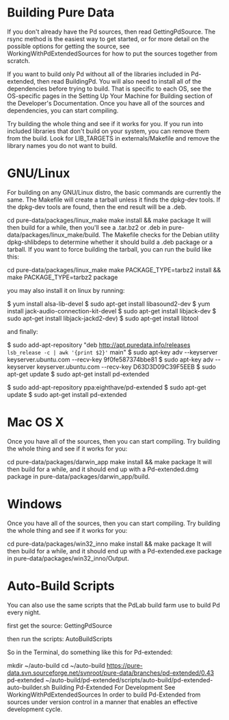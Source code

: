 **Building Pure Data**
======================

If you don't already have the Pd sources, then read GettingPdSource. The rsync method is the easiest way to get started, or for more detail on the possible options for getting the source, see WorkingWithPdExtendedSources for how to put the sources together from scratch.

If you want to build only Pd without all of the libraries included in Pd-extended, then read BuildingPd. You will also need to install all of the dependencies before trying to build. That is specific to each OS, see the OS-specific pages in the Setting Up Your Machine for Building section of the Developer's Documentation. Once you have all of the sources and dependencies, you can start compiling.

Try building the whole thing and see if it works for you. If you run into included libraries that don't build on your system, you can remove them from the build. Look for LIB_TARGETS in externals/Makefile and remove the library names you do not want to build.

**GNU/Linux**
======================

For building on any GNU/Linux distro, the basic commands are currently the same. The Makefile will create a tarball unless it finds the dpkg-dev tools. If the dpkg-dev tools are found, then the end result will be a .deb.

cd pure-data/packages/linux_make
make install && make package
It will then build for a while, then you'll see a .tar.bz2 or .deb in pure-data/packages/linux_make/build. The Makefile checks for the Debian utility dpkg-shlibdeps to determine whether it should build a .deb package or a tarball. If you want to force building the tarball, you can run the build like this:

cd pure-data/packages/linux_make
make PACKAGE_TYPE=tarbz2 install && make PACKAGE_TYPE=tarbz2 package

you may also install it on linux by running:

$ yum install alsa-lib-devel
$ sudo apt-get install libasound2-dev
$ yum install jack-audio-connection-kit-devel
$ sudo apt-get install libjack-dev
$ sudo apt-get install libjack-jackd2-dev)
$ sudo apt-get install libtool

and finally:

$ sudo add-apt-repository "deb http://apt.puredata.info/releases `lsb_release -c | awk '{print $2}'` main"
$ sudo apt-key adv --keyserver keyserver.ubuntu.com --recv-key 9f0fe587374bbe81
$ sudo apt-key adv --keyserver keyserver.ubuntu.com --recv-key D63D3D09C39F5EEB
$ sudo apt-get update
$ sudo apt-get install pd-extended
 
$ sudo add-apt-repository ppa:eighthave/pd-extended
$ sudo apt-get update
$ sudo apt-get install pd-extended

**Mac OS X**
======================

Once you have all of the sources, then you can start compiling. Try building the whole thing and see if it works for you:

cd pure-data/packages/darwin_app
make install && make package
It will then build for a while, and it should end up with a Pd-extended.dmg package in pure-data/packages/darwin_app/build.

**Windows**
======================

Once you have all of the sources, then you can start compiling. Try building the whole thing and see if it works for you:

cd pure-data/packages/win32_inno
make install && make package
It will then build for a while, and it should end up with a Pd-extended.exe package in pure-data/packages/win32_inno/Output.

**Auto-Build Scripts**
======================

You can also use the same scripts that the PdLab build farm use to build Pd every night.

first get the source: GettingPdSource

then run the scripts: AutoBuildScripts

So in the Terminal, do something like this for Pd-extended:

mkdir ~/auto-build
cd ~/auto-build
https://pure-data.svn.sourceforge.net/svnroot/pure-data/branches/pd-extended/0.43 pd-extended
~/auto-build/pd-extended/scripts/auto-build/pd-extended-auto-builder.sh
Building Pd-Extended For Development
See WorkingWithPdExtendedSources In order to build Pd-Extended from sources under version control in a manner that enables an effective development cycle.


